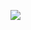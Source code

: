 [![](https://github.com/packer-tm/gcp-gce_redmica_restore/workflows/build/badge.svg)](https://github.com/packer-tm/gcp-gce_redmica_restore/actions?query=workflow%3Abuild)
